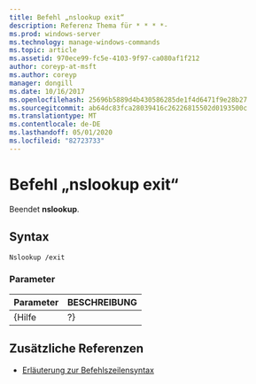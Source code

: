 ```yaml
---
title: Befehl „nslookup exit“
description: Referenz Thema für * * * *-
ms.prod: windows-server
ms.technology: manage-windows-commands
ms.topic: article
ms.assetid: 970ece99-fc5e-4103-9f97-ca080af1f212
author: coreyp-at-msft
ms.author: coreyp
manager: dongill
ms.date: 10/16/2017
ms.openlocfilehash: 25696b5889d4b430586285de1f4d6471f9e28b27
ms.sourcegitcommit: ab64dc83fca28039416c26226815502d0193500c
ms.translationtype: MT
ms.contentlocale: de-DE
ms.lasthandoff: 05/01/2020
ms.locfileid: "82723733"
---
```

# <a name="nslookup-exit-command"></a>Befehl „nslookup exit“



Beendet **nslookup**.

## <a name="syntax"></a>Syntax

```
Nslookup /exit
```

### <a name="parameters"></a>Parameter

| Parameter | BESCHREIBUNG |
|-----------|-------------|
|   {Hilfe   |     ?}      |

## <a name="additional-references"></a>Zusätzliche Referenzen

- [Erläuterung zur Befehlszeilensyntax](command-line-syntax-key.md)